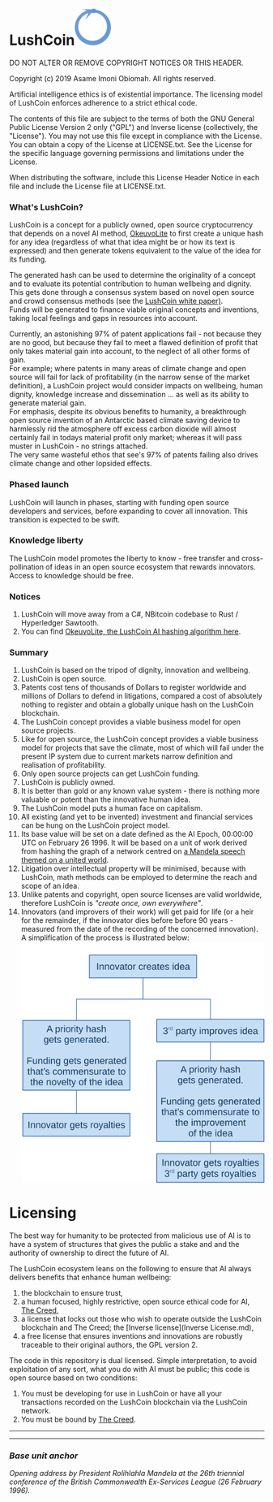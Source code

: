 # LushCoin![Logo](Images\logo.png?raw=true)

DO NOT ALTER OR REMOVE COPYRIGHT NOTICES OR THIS HEADER.

Copyright (c) 2019 Asame Imoni Obiomah. All rights reserved.

Artificial intelligence ethics is of existential importance.
The licensing model of LushCoin enforces adherence to a strict ethical code.

The contents of this file are subject to the terms of both the GNU
General Public License Version 2 only ("GPL") and Inverse license (collectively, the "License").  You
may not use this file except in compliance with the License.  You can
obtain a copy of the License at LICENSE.txt.  See the License for the specific
language governing permissions and limitations under the License.

When distributing the software, include this License Header Notice in each
file and include the License file at LICENSE.txt.



### What's LushCoin?

LushCoin is a concept for a publicly owned, open source cryptocurrency that depends on a novel AI method, [OkeuvoLite](https://github.com/Grand-Axe/Okeuvo-Lite)  to first create a unique hash for any idea (regardless of what that idea might be or how its text is expressed) and then generate tokens equivalent to the value of the idea for its funding.

The generated hash can be used to determine the originality of a concept and to evaluate its potential contribution to human wellbeing and dignity. This gets done through a consensus system based on novel open source and crowd consensus methods (see the [LushCoin white paper)](https://github.com/Grand-Axe/LushCoin/raw/master/Docs/LushCoinWhitePaper.pdf). <br />Funds will be generated to finance viable original concepts and inventions, taking local feelings and gaps in resources into account.

Currently, an astonishing 97% of patent applications fail - not because they are no good, but because they fail to meet a flawed definition of profit that only takes material gain into account, to the neglect of all other forms of gain. <br />For example; where patents in many areas of climate change and open source will fail for lack of profitability (in the narrow sense of the market definition), a LushCoin project would consider impacts on wellbeing, human dignity, knowledge increase and dissemination ... as well as its ability to generate material gain. <br />For emphasis, despite its obvious benefits to humanity, a breakthrough open source invention of an Antarctic based climate saving device to harmlessly rid the atmosphere off excess carbon dioxide will almost certainly fail in todays material profit only market; whereas it will pass muster in LushCoin - no strings attached.<br />The very same wasteful ethos that see's 97% of patents failing also drives climate change and other lopsided effects.

### Phased launch

LushCoin will launch in phases, starting with funding open source developers and services, before expanding to cover all innovation. This transition is expected to be swift.<br />

### Knowledge liberty

The LushCoin model promotes the liberty to know - free transfer and cross-pollination of ideas in an open source ecosystem that rewards innovators. Access to knowledge should be free.<br />


### Notices

1. LushCoin will move away from a C#, NBitcoin codebase to Rust / Hyperledger Sawtooth.
2. You can find [OkeuvoLite, the LushCoin AI hashing algorithm here](https://github.com/Grand-Axe/Okeuvo-Lite).



### Summary

1. LushCoin is based on the tripod of dignity, innovation and wellbeing.
2. LushCoin is open source.
3. Patents cost tens of thousands of Dollars to register worldwide and millions of Dollars to defend in litigations, compared a cost of absolutely nothing to register and obtain a globally unique hash on the LushCoin blockchain.
4. The LushCoin concept provides a viable business model for open source projects.
5. Like for open source, the LushCoin concept provides a viable business model for projects that save the climate, most of which will fail under the present IP system due to current markets narrow definition and realisation of profitability.
6. Only open source projects can get LushCoin funding.
7. LushCoin is publicly owned.
8. It is better than gold or any known value system - there is nothing more valuable or potent than the  innovative human idea.
9. The LushCoin model puts a human face on capitalism.
10. All existing (and yet to be invented) investment and financial services can be hung on the LushCoin project model.
11. Its base value will be set on a date defined as the AI Epoch, 00:00:00 UTC on February 26 1996. It will be based on a unit of work derived from hashing the graph of a network centred on [a Mandela speech themed on a united world](#base-unit-anchor).
12. Litigation over intellectual property will be minimised, because with LushCoin, math methods can be employed to determine the reach and scope of an idea.
13. Unlike patents and copyright, open source licenses are valid worldwide, therefore LushCoin is *"create once, own everywhere"*.
14. Innovators (and improvers of their work) will get paid for life (or a heir for the remainder, if the innovator dies before before 90 years - measured from the date of the recording of the concerned innovation). A simplification of the process is illustrated below: ![Overview](Images/overview.png?raw=true)



# Licensing

The best way for humanity to be protected from malicious use of AI is to have a system of structures that gives the public a stake and and the authority of ownership to direct the future of AI.

The LushCoin ecosystem leans on the following to ensure that AI always delivers benefits that enhance human wellbeing:
1. the blockchain to ensure trust,
2. a human focused, highly restrictive, open source ethical code for AI, [The Creed](https://github.com/Grand-Axe/The-Creed),
3. a license that locks out those who wish to operate outside the LushCoin blockchain and The Creed; the [Inverse license](Inverse License.md),
4. a free license that ensures inventions and innovations are robustly traceable to their original authors, the GPL version 2.

The code in this repository is dual licensed. Simple interpretation, to avoid exploitation of any sort, what you do with AI must be public; this code is open source based on two conditions:

1. You must be developing for use in LushCoin or have all your transactions recorded on the LushCoin blockchain via the LushCoin network.
2. You must be bound by [The Creed](https://github.com/Grand-Axe/The-Creed).

------

------



### *Base unit anchor*
*Opening address by President Rolihlahla Mandela at the 26th triennial conference of the British Commonwealth Ex-Services League (26 February 1996).* 
